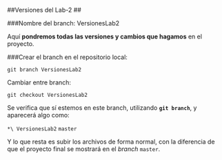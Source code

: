 ##Versiones del Lab-2 ##

###Nombre del branch: VersionesLab2

Aquí **pondremos todas las versiones y cambios que hagamos** en el proyecto.

###Crear el branch en el repositorio local:

`git branch VersionesLab2` 

Cambiar entre branch:
	
`git checkout VersionesLab2`

Se verifica que sí estemos en este branch, utilizando **`git branch`**, y aparecerá algo como:

`*\ VersionesLab2`
`master`

Y lo que resta es subir los archivos de forma normal, con la diferencia de que el proyecto final se mostrará en el *branch* `master`.
